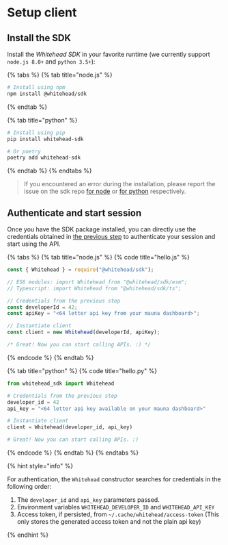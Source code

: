 # Setup client

## Install the SDK

Install the _Whitehead SDK_ in your favorite runtime \(we currently support `node.js 8.0+` and `python 3.5+`\):

{% tabs %}
{% tab title="node.js" %}
```bash
# Install using npm
npm install @whitehead/sdk
```
{% endtab %}

{% tab title="python" %}
```bash
# Install using pip
pip install whitehead-sdk

# Or poetry
poetry add whitehead-sdk
```
{% endtab %}
{% endtabs %}

> If you encountered an error during the installation, please report the issue on the sdk repo [for node](https://github.com/whitehead-ai/node-sdk/issues) or [for python](https://github.com/whitehead-ai/python-sdk/issues) respectively.

## Authenticate and start session

Once you have the SDK package installed, you can directly use the credentials obtained in [the previous step](get-api-key.md#grab-your-id-and-private-key) to authenticate your session and start using the API.

{% tabs %}
{% tab title="node.js" %}
{% code title="hello.js" %}
```javascript
const { Whitehead } = require("@whitehead/sdk");

// ES6 modules: import Whitehead from "@whitehead/sdk/esm";
// Typescript: import Whitehead from "@whitehead/sdk/ts";

// Credentials from the previous step
const developerId = 42;
const apiKey = "<64 letter api key from your mauna dashboard>";

// Instantiate client
const client = new Whitehead(developerId, apiKey);

/* Great! Now you can start calling APIs. :) */

```
{% endcode %}
{% endtab %}

{% tab title="python" %}
{% code title="hello.py" %}
```python
from whitehead_sdk import Whitehead

# Credentials from the previous step
developer_id = 42
api_key = "<64 letter api key available on your mauna dashboard>"

# Instantiate client
client = Whitehead(developer_id, api_key)

# Great! Now you can start calling APIs. :)

```
{% endcode %}
{% endtab %}
{% endtabs %}

{% hint style="info" %}

For authentication, the `Whitehead` constructor searches for credentials in the following order:
1. The `developer_id` and `api_key` parameters passed.
2. Environment variables `WHITEHEAD_DEVELOPER_ID` and `WHITEHEAD_API_KEY`
3. Access token, if persisted, from `~/.cache/whitehead/access-token` (This only stores the generated access token and not the plain api key)

{% endhint %}

